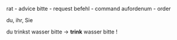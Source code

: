 rat - advice
bitte - request
befehl - command
aufordenum - order

du, ihr, Sie

du trinkst wasser bitte -> **trink** wasser bitte !
